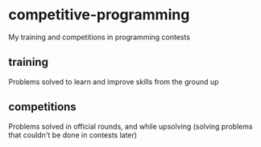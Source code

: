 # competitive-programming
My training and competitions in programming contests

## training
Problems solved to learn and improve skills from the ground up

## competitions
Problems solved in official rounds, and while upsolving (solving problems that couldn't be done in contests later)
